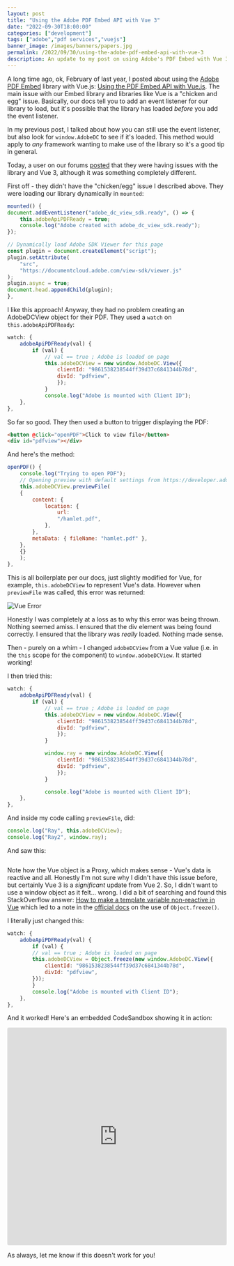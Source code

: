 ```yaml
---
layout: post
title: "Using the Adobe PDF Embed API with Vue 3"
date: "2022-09-30T18:00:00"
categories: ["development"]
tags: ["adobe","pdf services","vuejs"]
banner_image: /images/banners/papers.jpg
permalink: /2022/09/30/using-the-adobe-pdf-embed-api-with-vue-3
description: An update to my post on using Adobe's PDF Embed with Vue 3 projects
---
```


A long time ago, ok, February of last year, I posted about using the [Adobe PDF Embed](https://developer.adobe.com/document-services/apis/pdf-embed/) library with Vue.js: [Using the PDF Embed API with Vue.js](https://www.raymondcamden.com/2021/02/17/using-the-pdf-embed-api-with-vuejs). The main issue with our Embed library and libraries like Vue is a "chicken and egg" issue. Basically, our docs tell you to add an event listener for our library to load, but it's possible that the library has loaded *before* you add the event listener. 

In my previous post, I talked about how you can still use the event listener, but also look for `window.AdobeDC` to see if it's loaded. This method would apply to *any* framework wanting to make use of the library so it's a good tip in general.

Today, a user on our forums [posted](https://community.adobe.com/t5/document-services-apis-discussions/pdf-embed-api-amp-vue-3/m-p/13236191) that they were having issues with the library and Vue 3, although it was something completely different. 

First off - they didn't have the "chicken/egg" issue I described above. They were loading our library dynamically in `mounted`:

```js
mounted() {
document.addEventListener("adobe_dc_view_sdk.ready", () => {
	this.adobeApiPDFReady = true;
	console.log("Adobe created with adobe_dc_view_sdk.ready");
});

// Dynamically load Adobe SDK Viewer for this page
const plugin = document.createElement("script");
plugin.setAttribute(
	"src",
	"https://documentcloud.adobe.com/view-sdk/viewer.js"
);
plugin.async = true;
document.head.appendChild(plugin);
},
```

I like this approach! Anyway, they had no problem creating an AdobeDCView object for their PDF. They used a `watch` on `this.adobeApiPDFReady`:

```js
watch: {
	adobeApiPDFReady(val) {
		if (val) {
			// val == true ; Adobe is loaded on page
			this.adobeDCView = new window.AdobeDC.View({
				clientId: "9861538238544ff39d37c6841344b78d",
				divId: "pdfview",
				});
			}
			console.log("Adobe is mounted with Client ID");
	},
},
```

So far so good. They then used a button to trigger displaying the PDF:

```html
<button @click="openPDF">Click to view file</button>
<div id="pdfview"></div>
```

And here's the method:

```js
openPDF() {
	console.log("Trying to open PDF");
	// Opening preview with default settings from https://developer.adobe.com/document-services/docs/overview/pdf-embed-api/#live-demo
	this.adobeDCView.previewFile(
	{
		content: {
			location: {
				url:
				"/hamlet.pdf",
			},
		},
		metaData: { fileName: "hamlet.pdf" },
	},
	{}
	);
},
```

This is all boilerplate per our docs, just slightly modified for Vue, for example, `this.adobeDCView` to represent Vue's data. However when `previewFile` was called, this error was returned:

<p>
<img data-src="https://static.raymondcamden.com/images/2022/09/vue1.jpg" alt="Vue Error" class="lazyload imgborder imgcenter">
</p>

Honestly I was completely at a loss as to why this error was being thrown. Nothing seemed amiss. I ensured that the div element was being found correctly. I ensured that the library was *really* loaded. Nothing made sense. 

Then - purely on a whim - I changed `adobeDCView` from a Vue value (i.e. in the `this` scope for the component) to `window.adobeDCView`. It started working! 

I then tried this:

```js
watch: {
	adobeApiPDFReady(val) {
		if (val) {
			// val == true ; Adobe is loaded on page
			this.adobeDCView = new window.AdobeDC.View({
				clientId: "9861538238544ff39d37c6841344b78d",
				divId: "pdfview",
				});
			}

			window.ray = new window.AdobeDC.View({
				clientId: "9861538238544ff39d37c6841344b78d",
				divId: "pdfview",
				});
			}

			console.log("Adobe is mounted with Client ID");
	},
},
```

And inside my code calling `previewFile`, did:

```js
console.log("Ray", this.adobeDCView);
console.log("Ray2", window.ray);
```

And saw this:

<p>
<img data-src="https://static.raymondcamden.com/images/2022/09/vue2.png" alt="" class="lazyload imgborder imgcenter">
</p>

Note how the Vue object is a Proxy, which makes sense - Vue's data is reactive and all. Honestly I'm not sure why I didn't have this issue before, but certainly Vue 3 is a *significant* update from Vue 2. So, I didn't want to use a window object as it felt... wrong. I did a bit of searching and found this StackOverflow answer: [How to make a template variable non-reactive in Vue](https://stackoverflow.com/a/52844620/52160) which led to a note in the [official docs](https://v2.vuejs.org/v2/guide/instance.html#Data-and-Methods) on the use of `Object.freeze()`.

I literally just changed this:

```js
watch: {
	adobeApiPDFReady(val) {
		if (val) {
		// val == true ; Adobe is loaded on page
		this.adobeDCView = Object.freeze(new window.AdobeDC.View({
			clientId: "9861538238544ff39d37c6841344b78d",
			divId: "pdfview",
		}));
		}
		console.log("Adobe is mounted with Client ID");
	},
},
```

And it worked! Here's an embedded CodeSandbox showing it in action:

<iframe src="https://codesandbox.io/embed/adobe-vue-embed-api-forked-l1quyk?fontsize=14&hidenavigation=1&theme=dark"
     style="width:100%; height:500px; border:0; border-radius: 4px; overflow:hidden;"
     title="adobe-vue-embed-api (forked)"
     allow="accelerometer; ambient-light-sensor; camera; encrypted-media; geolocation; gyroscope; hid; microphone; midi; payment; usb; vr; xr-spatial-tracking"
     sandbox="allow-forms allow-modals allow-popups allow-presentation allow-same-origin allow-scripts"
   ></iframe>

As always, let me know if this doesn't work for you!